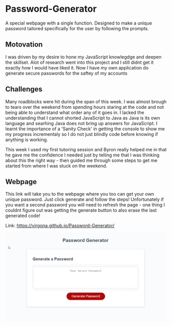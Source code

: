 # Password-Generator

A special webpage with a single function. Designed to make a unique password tailored specifically for the user by following the prompts.

## Motovation

I was driven by my desire to hone my JavaScript knowlegdge and deepen the skillset. Alot of research went into this project and I still didnt get it exactly how I would have liked it.
Now I have my own application do generate secure passwords for the saftey of my accounts

## Challenges

Many roadblocks were hit during the span of this week. I was almost brough to tears over the weekend from spending hours staring at the code and not being able to understand what order any of it goes in. I lacked the understanding that I cannot shorted JavaScript to Java as Java is its own language and searhing Java does not bring up answers for JavaScript.
I learnt the importance of a 'Sanity Check' in getting the console to show me my progress incrementaly so I do not just blindly code before knowing if anything is working.

This week I used my first tutoring session and Byron really helped me in that he gave me the confidence I needed just by telling me that I was thinking about this the right way - then guided me through some steps to get me started from where I was stuck on the weekend. 

## Webpage

This link will take you to the webpage where you too can get your own unique password. Just click generate and follow the steps! 
Unfortunately if you want a second password you will need to refresh the page - one thing I couldnt figure out was getting the generate button to also erase the last generated code!

Link: https://virgona.github.io/Password-Generator/

![Password Generator](./passwordGenerator.png)